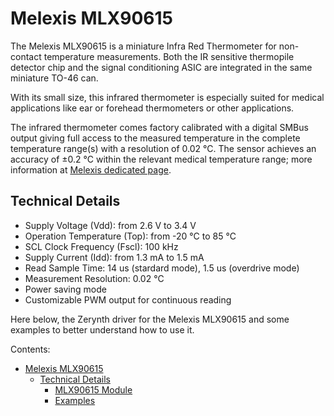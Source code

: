 # Melexis MLX90615

The Melexis MLX90615 is a miniature Infra Red Thermometer for non-contact temperature measurements. Both the IR sensitive thermopile detector chip and the signal conditioning ASIC are integrated in the same miniature TO-46 can.

With its small size, this infrared thermometer is especially suited for medical applications like ear or forehead thermometers or other applications.

The infrared thermometer comes factory calibrated with a digital SMBus output giving full access to the measured temperature in the complete temperature range(s) with a resolution of 0.02 °C. The sensor achieves an accuracy of ±0.2 °C within the relevant medical temperature range; more information at [Melexis dedicated page](http://www.melexis.com/Infrared-Thermometer-Sensors/Infrared-Thermometer-Sensors/MLX90615-685.aspx).

## Technical Details


* Supply Voltage (Vdd): from 2.6 V to 3.4 V
* Operation Temperature (Top): from -20 °C to 85 °C
* SCL Clock Frequency (Fscl): 100 kHz
* Supply Current (Idd): from 1.3 mA to 1.5 mA
* Read Sample Time: 14 us (stardard mode), 1.5 us (overdrive mode)
* Measurement Resolution: 0.02 °C
* Power saving mode
* Customizable PWM output for continuous reading

Here below, the Zerynth driver for the Melexis MLX90615 and some examples to better understand how to use it.


Contents:

-   [Melexis MLX90615](https://docs.zerynth.com/latest/official/lib.melexis.mlx90615/docs/index.html)
    -   [Technical Details](https://docs.zerynth.com/latest/official/lib.melexis.mlx90615/docs/index.html#technical-details)
        -   [MLX90615 Module](https://docs.zerynth.com/latest/official/lib.melexis.mlx90615/docs/official_lib.melexis.mlx90615_mlx90615.html)
        -   [Examples](https://docs.zerynth.com/latest/official/lib.melexis.mlx90615/examples/examples.html)
<!--stackedit_data:
eyJoaXN0b3J5IjpbLTExMDM2NDk1MzVdfQ==
-->
